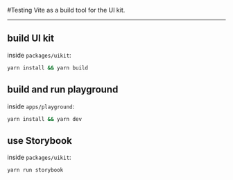 #Testing Vite as a build tool for the UI kit.
____________
## build UI kit
inside `packages/uikit`:
```bash
yarn install && yarn build
```

## build and run playground
inside `apps/playground`:
```bash
yarn install && yarn dev
```

## use Storybook
inside `packages/uikit`:
```bash
yarn run storybook
```
